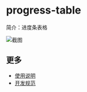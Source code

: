 # progress-table

简介：进度条表格

![截图](https://img.alicdn.com/tfs/TB1MSwOih6I8KJjy0FgXXXXzVXa-1828-1206.png)

## 更多

* [使用说明](http://gitlab.alibaba-inc.com/ice/notes/issues/830)
* [开发规范](http://gitlab.alibaba-inc.com/ice/notes/issues/830)
